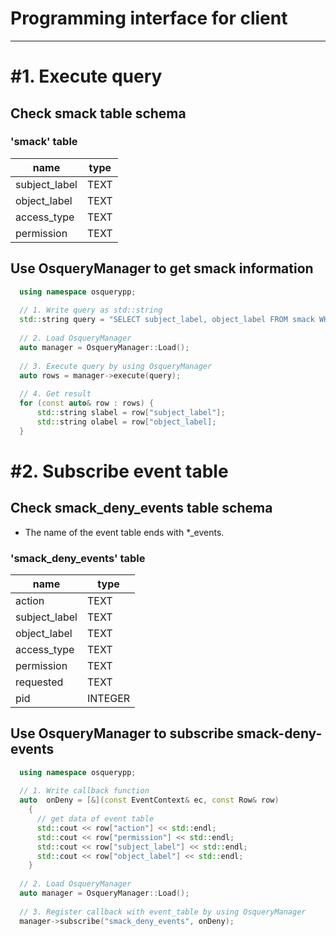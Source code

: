 # Programming interface for client

---

# #1. Execute query
## Check smack table schema
### 'smack' table
| name | type |
|---|---|
| subject_label | TEXT |
| object_label | TEXT |
| access_type | TEXT |
| permission | TEXT |

## Use OsqueryManager to get smack information
```cpp
  using namespace osquerypp;
  
  // 1. Write query as std::string
  std::string query = "SELECT subject_label, object_label FROM smack WHERE access_type = 'read'";
   
  // 2. Load OsqueryManager
  auto manager = OsqueryManager::Load();
   
  // 3. Execute query by using OsqueryManager
  auto rows = manager->execute(query);
   
  // 4. Get result
  for (const auto& row : rows) {
      std::string slabel = row["subject_label"];
      std::string olabel = row["object_label];
  }
```

# #2. Subscribe event table
## Check smack_deny_events table schema
- The name of the event table ends with *_events.
### 'smack_deny_events' table
| name | type |
|---|---|
| action | TEXT |
| subject_label | TEXT |
| object_label | TEXT |
| access_type | TEXT |
| permission | TEXT |
| requested | TEXT |
| pid | INTEGER |

## Use OsqueryManager to subscribe smack-deny-events
```cpp
  using namespace osquerypp;
  
  // 1. Write callback function
  auto  onDeny = [&](const EventContext& ec, const Row& row)
    {
      // get data of event table
      std::cout << row["action"] << std::endl;
      std::cout << row["permission"] << std::endl;
      std::cout << row["subject_label"] << std::endl;
      std::cout << row["object_label"] << std::endl;
    }
    
  // 2. Load OsqueryManager
  auto manager = OsqueryManager::Load();
   
  // 3. Register callback with event_table by using OsqueryManager
  manager->subscribe("smack_deny_events", onDeny);
```
